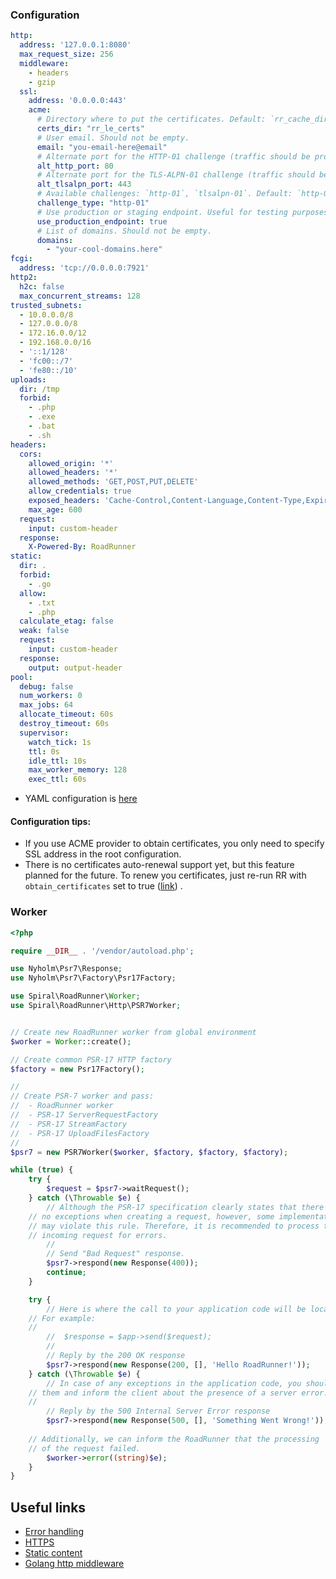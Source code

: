 ### Configuration

```yaml
http:
  address: '127.0.0.1:8080'
  max_request_size: 256
  middleware:
    - headers
    - gzip
  ssl:
    address: '0.0.0.0:443'
    acme:
      # Directory where to put the certificates. Default: `rr_cache_dir`
      certs_dir: "rr_le_certs"
      # User email. Should not be empty.
      email: "you-email-here@email"
      # Alternate port for the HTTP-01 challenge (traffic should be proxied from the 80 port). Default: 80
      alt_http_port: 80
      # Alternate port for the TLS-ALPN-01 challenge (traffic should be proxied from the 443 port). Default: 443
      alt_tlsalpn_port: 443
      # Available challenges: `http-01`, `tlsalpn-01`. Default: `http-01`
      challenge_type: "http-01"
      # Use production or staging endpoint. Useful for testing purposes
      use_production_endpoint: true
      # List of domains. Should not be empty.
      domains:
        - "your-cool-domains.here"
fcgi:
  address: 'tcp://0.0.0.0:7921'
http2:
  h2c: false
  max_concurrent_streams: 128
trusted_subnets:
  - 10.0.0.0/8
  - 127.0.0.0/8
  - 172.16.0.0/12
  - 192.168.0.0/16
  - '::1/128'
  - 'fc00::/7'
  - 'fe80::/10'
uploads:
  dir: /tmp
  forbid:
    - .php
    - .exe
    - .bat
    - .sh
headers:
  cors:
    allowed_origin: '*'
    allowed_headers: '*'
    allowed_methods: 'GET,POST,PUT,DELETE'
    allow_credentials: true
    exposed_headers: 'Cache-Control,Content-Language,Content-Type,Expires,Last-Modified,Pragma'
    max_age: 600
  request:
    input: custom-header
  response:
    X-Powered-By: RoadRunner
static:
  dir: .
  forbid:
    - .go
  allow:
    - .txt
    - .php
  calculate_etag: false
  weak: false
  request:
    input: custom-header
  response:
    output: output-header
pool:
  debug: false
  num_workers: 0
  max_jobs: 64
  allocate_timeout: 60s
  destroy_timeout: 60s
  supervisor:
    watch_tick: 1s
    ttl: 0s
    idle_ttl: 10s
    max_worker_memory: 128
    exec_ttl: 60s

```

- YAML configuration is [here](https://github.com/spiral/roadrunner-binary/blob/master/.rr.yaml#L373)

#### Configuration tips:

- If you use ACME provider to obtain certificates, you only need to specify SSL address in the root configuration.
- There is no certificates auto-renewal support yet, but this feature planned for the future. To renew you certificates,
  just re-run RR with `obtain_certificates` set to
  true ([link](https://letsencrypt.org/docs/faq/#what-is-the-lifetime-for-let-s-encrypt-certificates-for-how-long-are-they-valid))
  .

### Worker

```php
<?php

require __DIR__ . '/vendor/autoload.php';

use Nyholm\Psr7\Response;
use Nyholm\Psr7\Factory\Psr17Factory;

use Spiral\RoadRunner\Worker;
use Spiral\RoadRunner\Http\PSR7Worker;


// Create new RoadRunner worker from global environment
$worker = Worker::create();

// Create common PSR-17 HTTP factory
$factory = new Psr17Factory();

//
// Create PSR-7 worker and pass:
//  - RoadRunner worker
//  - PSR-17 ServerRequestFactory
//  - PSR-17 StreamFactory
//  - PSR-17 UploadFilesFactory
//
$psr7 = new PSR7Worker($worker, $factory, $factory, $factory);

while (true) {
    try {
        $request = $psr7->waitRequest();
    } catch (\Throwable $e) {
        // Although the PSR-17 specification clearly states that there can be
	// no exceptions when creating a request, however, some implementations
	// may violate this rule. Therefore, it is recommended to process the 
	// incoming request for errors.
        //
        // Send "Bad Request" response.
        $psr7->respond(new Response(400));
        continue;
    }

    try {
        // Here is where the call to your application code will be located. 
	// For example:
	//
        //  $response = $app->send($request);
        //
        // Reply by the 200 OK response
        $psr7->respond(new Response(200, [], 'Hello RoadRunner!'));
    } catch (\Throwable $e) {
        // In case of any exceptions in the application code, you should handle
	// them and inform the client about the presence of a server error.
	//
        // Reply by the 500 Internal Server Error response
        $psr7->respond(new Response(500, [], 'Something Went Wrong!'));
        
	// Additionally, we can inform the RoadRunner that the processing 
	// of the request failed.
        $worker->error((string)$e);
    }
}

```

## Useful links

- [Error handling](https://github.com/spiral/roadrunner-docs/blob/master/php/error-handling.md)
- [HTTPS](https://github.com/spiral/roadrunner-docs/blob/master/http/https.md)
- [Static content](https://github.com/spiral/roadrunner-docs/blob/master/http/static.md)
- [Golang http middleware](https://github.com/spiral/roadrunner-docs/blob/master/http/middleware.md)
